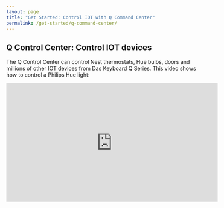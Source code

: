 ```yaml
---
layout: page
title: "Get Started: Control IOT with Q Command Center"
permalink: /get-started/q-command-center/
---
```


## Q Control Center: Control IOT devices

The Q Control Center can control Nest thermostats, Hue bulbs, doors and millions of other IOT devices from
Das Keyboard Q Series. This video shows how to control a Philips Hue light:

<div class="embed-container">
<iframe width="560" height="315" src="https://www.youtube.com/embed/ebWXyOtjbQw" frameborder="0" allow="autoplay; encrypted-media" allowfullscreen></iframe>
</div>
